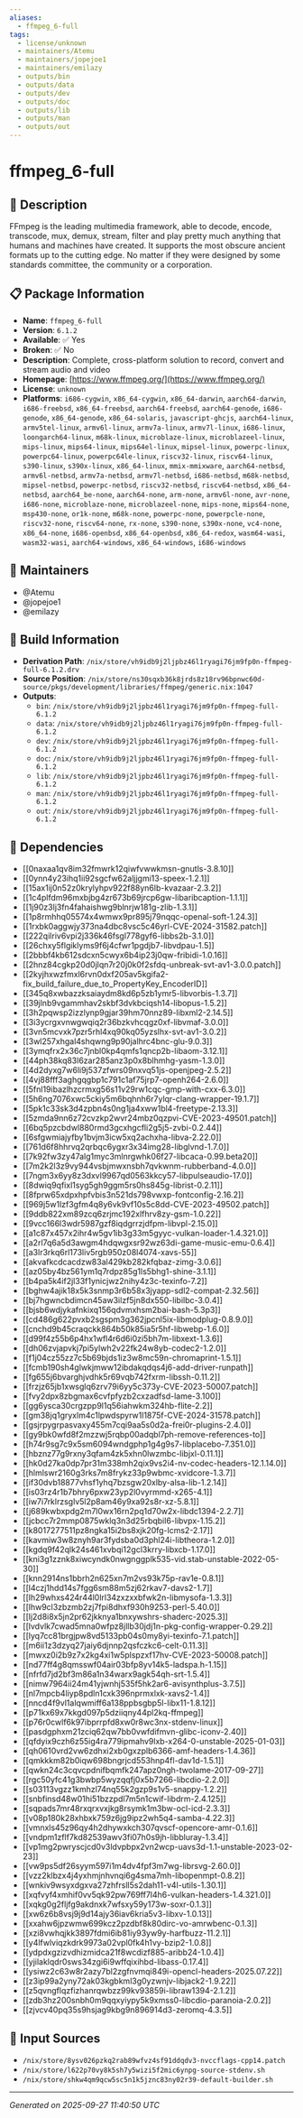 ```yaml
---
aliases:
  - ffmpeg_6-full
tags:
  - license/unknown
  - maintainers/Atemu
  - maintainers/jopejoe1
  - maintainers/emilazy
  - outputs/bin
  - outputs/data
  - outputs/dev
  - outputs/doc
  - outputs/lib
  - outputs/man
  - outputs/out
---
```


# ffmpeg_6-full

## 📝 Description

FFmpeg is the leading multimedia framework, able to decode, encode, transcode,
mux, demux, stream, filter and play pretty much anything that humans and machines
have created. It supports the most obscure ancient formats up to the cutting edge.
No matter if they were designed by some standards committee, the community or
a corporation.


## 📋 Package Information

- **Name**: `ffmpeg_6-full`
- **Version**: `6.1.2`
- **Available**: ✅ Yes
- **Broken**: ✅ No
- **Description**: Complete, cross-platform solution to record, convert and stream audio and video
- **Homepage**: [https://www.ffmpeg.org/](https://www.ffmpeg.org/)
- **License**: `unknown`
- **Platforms**: `i686-cygwin`, `x86_64-cygwin`, `x86_64-darwin`, `aarch64-darwin`, `i686-freebsd`, `x86_64-freebsd`, `aarch64-freebsd`, `aarch64-genode`, `i686-genode`, `x86_64-genode`, `x86_64-solaris`, `javascript-ghcjs`, `aarch64-linux`, `armv5tel-linux`, `armv6l-linux`, `armv7a-linux`, `armv7l-linux`, `i686-linux`, `loongarch64-linux`, `m68k-linux`, `microblaze-linux`, `microblazeel-linux`, `mips-linux`, `mips64-linux`, `mips64el-linux`, `mipsel-linux`, `powerpc-linux`, `powerpc64-linux`, `powerpc64le-linux`, `riscv32-linux`, `riscv64-linux`, `s390-linux`, `s390x-linux`, `x86_64-linux`, `mmix-mmixware`, `aarch64-netbsd`, `armv6l-netbsd`, `armv7a-netbsd`, `armv7l-netbsd`, `i686-netbsd`, `m68k-netbsd`, `mipsel-netbsd`, `powerpc-netbsd`, `riscv32-netbsd`, `riscv64-netbsd`, `x86_64-netbsd`, `aarch64_be-none`, `aarch64-none`, `arm-none`, `armv6l-none`, `avr-none`, `i686-none`, `microblaze-none`, `microblazeel-none`, `mips-none`, `mips64-none`, `msp430-none`, `or1k-none`, `m68k-none`, `powerpc-none`, `powerpcle-none`, `riscv32-none`, `riscv64-none`, `rx-none`, `s390-none`, `s390x-none`, `vc4-none`, `x86_64-none`, `i686-openbsd`, `x86_64-openbsd`, `x86_64-redox`, `wasm64-wasi`, `wasm32-wasi`, `aarch64-windows`, `x86_64-windows`, `i686-windows`
## 👥 Maintainers

- @Atemu
- @jopejoe1
- @emilazy


## 🔧 Build Information

- **Derivation Path**: `/nix/store/vh9idb9j2ljpbz46l1ryagi76jm9fp0n-ffmpeg-full-6.1.2.drv`
- **Source Position**: `/nix/store/ns30sqxb36k8jrds8z18rv96bpnwc60d-source/pkgs/development/libraries/ffmpeg/generic.nix:1047`
- **Outputs**:
  - `bin`:  `/nix/store/vh9idb9j2ljpbz46l1ryagi76jm9fp0n-ffmpeg-full-6.1.2`
  - `data`:  `/nix/store/vh9idb9j2ljpbz46l1ryagi76jm9fp0n-ffmpeg-full-6.1.2`
  - `dev`:  `/nix/store/vh9idb9j2ljpbz46l1ryagi76jm9fp0n-ffmpeg-full-6.1.2`
  - `doc`:  `/nix/store/vh9idb9j2ljpbz46l1ryagi76jm9fp0n-ffmpeg-full-6.1.2`
  - `lib`:  `/nix/store/vh9idb9j2ljpbz46l1ryagi76jm9fp0n-ffmpeg-full-6.1.2`
  - `man`:  `/nix/store/vh9idb9j2ljpbz46l1ryagi76jm9fp0n-ffmpeg-full-6.1.2`
  - `out`:  `/nix/store/vh9idb9j2ljpbz46l1ryagi76jm9fp0n-ffmpeg-full-6.1.2`

## 🔗 Dependencies

- [[0naxaa1qv8im32fmwrk12qiwfvwwkmsn-gnutls-3.8.10]]
- [[0ynn4y23ihq1ii92sgcfw62aljjgmi13-speex-1.2.1]]
- [[15ax1ij0n52z0krylyhpv922f88yn6lb-kvazaar-2.3.2]]
- [[1c4plfdm96mxbjbg4zr673b69jrcp6gw-libaribcaption-1.1.1]]
- [[1j90z3lj3fn4fahaishwg9blnrjw181g-zlib-1.3.1]]
- [[1p8rmhhq05574x4wmwx9pr895j79nqqc-openal-soft-1.24.3]]
- [[1rxbk0aggwjy373na4dbc8vsc5c46yrl-CVE-2024-31582.patch]]
- [[222qilriv6vpi2j336k46fsgl778gyf6-libbs2b-3.1.0]]
- [[26chxy5flgiklyms9f6j4cfwr1pgdjb7-libvdpau-1.5]]
- [[2bbbf4kb612sdcxn5cwyx6b4ip23j0qw-fribidi-1.0.16]]
- [[2hnz84cgkp20d0jlqn7r20j0k0f2sfdq-unbreak-svt-av1-3.0.0.patch]]
- [[2kyjhxwzfmxl6rvn0dxf205av5kgifa2-fix_build_failure_due_to_PropertyKey_EncoderID]]
- [[345q8xwbazzksaiaydm8kd6p5zb1ymr5-libvorbis-1.3.7]]
- [[39jlnb9vgammhav2skbf3dvkbciqsh14-libopus-1.5.2]]
- [[3h2pqwsp2izzlynp9gjar39hm70nnz89-libxml2-2.14.5]]
- [[3i3ycrgxvnwgwqiq2r36bzkvhcqgz0xf-libvmaf-3.0.0]]
- [[3vn5mcvxk7pzr5rhl4xq90kq05yzslhx-svt-av1-3.0.2]]
- [[3wl257xhgal4shqwng9p90jalhrc4bnc-glu-9.0.3]]
- [[3ymqfrx2x36c7jnbl0kp4qmfs1qncp2b-libaom-3.12.1]]
- [[44ph38kq83l6zar285anz3p0x8blhmhg-yasm-1.3.0]]
- [[4d2dyxg7w6li9j537zfwrs09nxvq51js-openjpeg-2.5.2]]
- [[4vj88fff3aghgqgbp1c791c1af75jrp7-openh264-2.6.0]]
- [[5fnl19ibazlhzcrmxg56s11v29rw1cqc-gmp-with-cxx-6.3.0]]
- [[5h6ng7076xwc5ckiy5m6bqhnh6r7ylqr-clang-wrapper-19.1.7]]
- [[5pk1c33sk3d4zpbn4s0ng1ja4xww1bl4-freetype-2.13.3]]
- [[5zmda9nn6z72cvzkp2wvr24mbz0qzpvi-CVE-2023-49501.patch]]
- [[6bq5pzcbdwl880rmd3gcxhgcfli2g5j5-zvbi-0.2.44]]
- [[6sfgwmiajyfby1bvjm3icw5xq2achxha-libva-2.22.0]]
- [[761d6f8hhrvq2qrbqc6ygxr3x34img28-libglvnd-1.7.0]]
- [[7k92fw3zy47alg1myc3mlnrgwhk06f27-libcaca-0.99.beta20]]
- [[7m2k2l3z9vy944vsbjmwxnsbh7qvkwnm-rubberband-4.0.0]]
- [[7ngm3x6yy8z3dxvl9967qd0563kkcy57-libpulseaudio-17.0]]
- [[8dwiq9qfixl1syg5gh9ggm5rs0hs845g-librist-0.2.11]]
- [[8fprw65xdpxhpfvbis3n521ds798vwxp-fontconfig-2.16.2]]
- [[969j5w1lzf3gfm4q8y6vk9vf10s5c8dd-CVE-2023-49502.patch]]
- [[9ddb822xm89zcq6zrjmc192xlfhrv8zy-gsm-1.0.22]]
- [[9vcc166l3wdr5987gzf8iqdgrrzjdfpm-libvpl-2.15.0]]
- [[a1c87x457x2ihr4w5gv1ib3g33m5gyyc-vulkan-loader-1.4.321.0]]
- [[a2rl7q6a5d3awgm4hdqwgxsr92wz63di-game-music-emu-0.6.4]]
- [[a3lr3rkq6rl173liv5rgb950z08l4074-xavs-55]]
- [[akvafkcdcacdzw83al429kb282kfqbaz-zimg-3.0.6]]
- [[az05by4bz561ym1q7rdpz85g1ls5bhg1-shine-3.1.1]]
- [[b4pa5k4if2jl33f1ynicjwz2nihy4z3c-texinfo-7.2]]
- [[bghw4ajik18x5k3snmp3r6b58x3jyapp-sdl2-compat-2.32.56]]
- [[bj7hgwncbdimcn45aw3ilzf5jn8dx550-libilbc-3.0.4]]
- [[bjsb6wdjykafnkixq156qdvmxhsm2bai-bash-5.3p3]]
- [[cd486g622pvxb2sgspm3g362jpcnl5ix-libmodplug-0.8.9.0]]
- [[cnchd9b45craqckk864b50k85ia5r5hf-libwebp-1.6.0]]
- [[d99f4z55b6p4hx1wfl4r6d6i0zi5bh7m-libxext-1.3.6]]
- [[dh06zvjapvkj7pi5ylwh2v22fk24w8yb-codec2-1.2.0]]
- [[f1j04cz55zz7c5b69bjds1iz3w8mc59n-chromaprint-1.5.1]]
- [[fcmb190sh4glwkjmww12ibdakqdqs4j6-add-driver-runpath]]
- [[fg655j6bvarghjvdhk5r69vqb742fxrm-libssh-0.11.2]]
- [[frzjz65jb1xwsglq6zrv79i6yy5c373y-CVE-2023-50007.patch]]
- [[fvy2dpx8zbgmax6cvfpfyzb2cxzadfsd-lame-3.100]]
- [[gg6ysca30crgzpp9l1q56iahwkm324hb-flite-2.2]]
- [[gm38jq1gryxlm4c1lpwdspyrw1l1875f-CVE-2024-31578.patch]]
- [[gsjrpygrpasvaxy455m7cqi9aa5s0d2a-frei0r-plugins-2.4.0]]
- [[gy9bk0wfd8f2mzzwj5rqbp00adqbl7ph-remove-references-to]]
- [[h74r9sg7c9x5sm6094wndgphp1g4g9s7-libplacebo-7.351.0]]
- [[hbznz77g9rxny3qfam4zk5xhn0lwzmbc-libjxl-0.11.1]]
- [[hk0d27ka0dp7pr31m338mh2qix9vs2i4-nv-codec-headers-12.1.14.0]]
- [[hlmlswr2160g3rks7m8frykz33p9wbmc-xvidcore-1.3.7]]
- [[if30dvb18877vhsf1yhq7bzsgw20xlby-alsa-lib-1.2.14]]
- [[is03rz4r1b7bhry6pxw23yp2l0vyrmmd-x265-4.1]]
- [[iw7i7rklrzsglv5l2p8am46y9xa92s8r-xz-5.8.1]]
- [[j689kwbxpdg2m7l0wx16rn2pq1d70w2x-libdc1394-2.2.7]]
- [[jcbcc7r2mmp0875wklq3n3d25rbqbil6-libvpx-1.15.2]]
- [[k8017277511pz8ngka15i2bs8xjk20fg-lcms2-2.17]]
- [[kavmiw3w8znyh9ar3fydsba0d3phl24i-libtheora-1.2.0]]
- [[kgdq9f42qlk24s461xvbqi12gcl3krry-libxcb-1.17.0]]
- [[kni3g1zznk8xiwcyndk0nwgnggplk535-vid.stab-unstable-2022-05-30]]
- [[knn2914ns1bbrh2n625xn7m2vs93k75p-rav1e-0.8.1]]
- [[l4czj1hdd14s7fgg6sm88m5zj62rkav7-davs2-1.7]]
- [[lh29whxs424r44l0lrl34zxzxxbfwk2n-libmysofa-1.3.3]]
- [[lhw9cl3zbzmb2zj7fpi8dhxf930h9253-perl-5.40.0]]
- [[lj2d8i8x5jn2pr62jkknya1bnxywshrs-shaderc-2025.3]]
- [[lvdvlk7cwad5mna0wfpz8jllb30jdj1n-pkg-config-wrapper-0.29.2]]
- [[lyq7cc81brgjpw8vd5133pb04s0my8yi-texinfo-7.1.patch]]
- [[m6ii1z3dzyq27jaiy6djnnp2qsfczkc6-celt-0.11.3]]
- [[mwxz0i2b9z7x2kg4xi1w5plspzxf17hv-CVE-2023-50008.patch]]
- [[nd77ff4g8qmsswf04air03bfp8yv14k5-ladspa.h-1.15]]
- [[nfrfd7jd2bf3m86a1n34warx9agk54qh-srt-1.5.4]]
- [[nimw7964ii24m41yjwnhj535f5hk2ar6-avisynthplus-3.7.5]]
- [[nl7mpcb4liyp8pdln1cxk396nprmxlxk-xavs2-1.4]]
- [[nncd4f9vl1alqwmiff6a138ppbsgbp5l-libx11-1.8.12]]
- [[p71kx69x7kkgd097p5dziiqny44pl2kq-ffmpeg]]
- [[p76r0cwlf6k97ibprrpfd8xw0r8wc3nx-stdenv-linux]]
- [[pasdgphxm21zciq62qw7bb0vwfdifmvn-glibc-iconv-2.40]]
- [[qfdyix9czh6z55ig4ra779ipmahv9lxb-x264-0-unstable-2025-01-03]]
- [[qh0610vrd2vw6zdhxi2xb0gxzplb6366-amf-headers-1.4.36]]
- [[qmkkkm82b0iqw698bngrjcd553hnp4fl-dav1d-1.5.1]]
- [[qwkn24c3cqvcpdnifbqmfk247apz0ngh-twolame-2017-09-27]]
- [[rgc50yfc41g3bwbp5wyzqqfj0x5b7266-libcdio-2.2.0]]
- [[s03113vgzz1kmhzl74nq55k2gzp9s1v5-snappy-1.2.2]]
- [[snbfinsd48w01hi51bzzpdl7m5n1cwif-libdrm-2.4.125]]
- [[sqpads7mr48rxqrxvxjkg8rsymk1m3bw-ocl-icd-2.3.3]]
- [[v08p180k28xhbxk759z6jg9ipz2wh5q4-samba-4.22.3]]
- [[vmnxls45z96qy4h2dhywxkch307qvscf-opencore-amr-0.1.6]]
- [[vndpm1zflf7kd82539awv3fi07h0s9jh-libbluray-1.3.4]]
- [[vp1mg2pwryscjcd0v3ldvpbpx2vn2wcp-uavs3d-1.1-unstable-2023-02-23]]
- [[vw9ps5df26syym597i1m4dv4fpf3m7wg-librsvg-2.60.0]]
- [[vzz2klbzx4j4yxhmjnhvnqi6g4sma7mh-libopenmpt-0.8.2]]
- [[wnkiv9wsyxdgxva27zhfrsll5s2dah11-v4l-utils-1.30.1]]
- [[xqfvyf4xmhif0vv5qk92pw769ff7l4h6-vulkan-headers-1.4.321.0]]
- [[xqkg0g2fljfg9akdnxk7wfsxy59y173w-soxr-0.1.3]]
- [[xw6z6b8vsj9j9d14ajy36iav6kria5v3-libxv-1.0.13]]
- [[xxahw6jpzwmw699kcz2pzdbf8k80dirc-vo-amrwbenc-0.1.3]]
- [[xzi8vwhqjkk3897fdmi6ib81iy93yw9y-harfbuzz-11.2.1]]
- [[y4lfwlviqzkdrk9973a02vpl0fk4h1vy-bzip2-1.0.8]]
- [[ydpdxgzizvdhizmidca21f8wcdizf885-aribb24-1.0.4]]
- [[yjilaklqdr0sws34zgi6i9wffqixihbd-libass-0.17.4]]
- [[ysiwz2c63w8r2azy7bl2zgfnvmqi849i-opencl-headers-2025.07.22]]
- [[z3ip99a2yny72ak03kgbkml3g0yzwnjv-libjack2-1.9.22]]
- [[z5qvngflqzfizhanrqwbzz99kv93859i-libraw1394-2.1.2]]
- [[zdb3hz200snbh0m9qqxyiypy5k9xmss0-libcdio-paranoia-2.0.2]]
- [[zjvcv40pq35s9hsjag9kbg9n896914d3-zeromq-4.3.5]]

## 📁 Input Sources

- `/nix/store/8ysv026pzkq2rab89wfvz4sf91ddqdv3-nvccflags-cpp14.patch`
- `/nix/store/l622p70vy8k5sh7y5wizi5f2mic6ynpg-source-stdenv.sh`
- `/nix/store/shkw4qm9qcw5sc5n1k5jznc83ny02r39-default-builder.sh`

---
*Generated on 2025-09-27 11:40:50 UTC*
